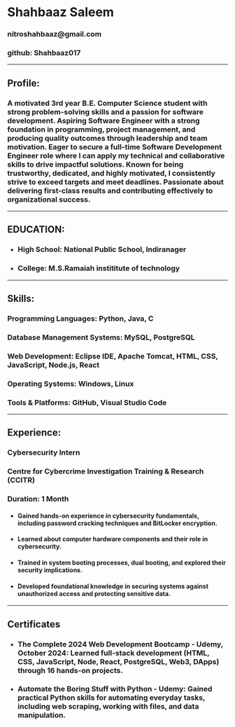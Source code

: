 <H1>Shahbaaz Saleem</H1>
<h3>nitroshahbaaz@gmail.com</h3>
<h3>github: Shahbaaz017</h3>
<hr>
<h2>Profile:</h2>
<h3>A motivated 3rd year B.E. Computer Science student with strong problem-solving skills and a passion for software development. Aspiring Software Engineer with a strong foundation in programming, project management, and producing quality outcomes through leadership and team motivation. Eager to secure a full-time Software Development Engineer role where I can apply my technical and collaborative skills to drive impactful solutions. Known for being trustworthy, dedicated, and highly motivated, I consistently strive to exceed targets and meet deadlines. Passionate about delivering first-class results and contributing effectively to organizational success.
</h3>
<hr>
<H2>EDUCATION:</H2>
<UL>
  <LI>
    <H3>High School: National Public School, Indiranager</H3>
  </LI>
  <li>
    <h3>College: M.S.Ramaiah instititute of technology</h3>
  </li>
</UL>
<hr>
<h2>Skills:</h2>
<h3>Programming Languages: Python, Java, C</h3>
<h3>Database Management Systems: MySQL, PostgreSQL</h3>
<h3>Web Development: Eclipse IDE, Apache Tomcat, HTML, CSS, JavaScript, Node.js, React</h3>
<h3Mobile App Development: Flutter, Firebase, DApps, Web3></h3>
<h3>Operating Systems: Windows, Linux</h3>
<h3>Tools & Platforms: GitHub, Visual Studio Code</h3>
<hr>
<h2>Experience:</h2>
<h3>Cybersecurity Intern</h3>
<h3>Centre for Cybercrime Investigation Training & Research (CCITR)</h3>
<h3>Duration: 1 Month</h3>
<ul>
	<li><h4>Gained hands-on experience in cybersecurity fundamentals, including password cracking techniques and BitLocker encryption.</h4></li>
	<li><h4>Learned about computer hardware components and their role in cybersecurity.</h4></li>
	<li><h4>Trained in system booting processes, dual booting, and explored their security implications.</h4></li>
  <li><h4>Developed foundational knowledge in securing systems against unauthorized access and protecting sensitive data.</h4></li>
</ul>
<hr>
<h2>Certificates</h2>
<ul>
  <li><h3>The Complete 2024 Web Development Bootcamp - Udemy, October 2024: Learned full-stack development (HTML, CSS, JavaScript, Node, React, PostgreSQL, Web3, DApps) through 16 hands-on projects.</h3></li>
  <li><h3>Automate the Boring Stuff with Python - Udemy: Gained practical Python skills for automating everyday tasks, including web scraping, working with files, and data manipulation.</h3></li>
</ul>





